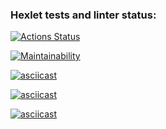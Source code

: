 ### Hexlet tests and linter status:
[![Actions Status](https://github.com/LisKurama/frontend-project-44/actions/workflows/hexlet-check.yml/badge.svg)](https://github.com/LisKurama/frontend-project-44/actions)

[![Maintainability](https://api.codeclimate.com/v1/badges/d33343a39dc3f63402e6/maintainability)](https://codeclimate.com/github/LisKurama/frontend-project-44/maintainability)

[![asciicast](https://asciinema.org/a/cHml2UIfw1nQc9D4qWBERLEYg.svg)](https://asciinema.org/a/cHml2UIfw1nQc9D4qWBERLEYg)

[![asciicast](https://asciinema.org/a/H7MVgzpDldJsh0qbQxUEOKE0z.svg)](https://asciinema.org/a/H7MVgzpDldJsh0qbQxUEOKE0z)

[![asciicast](https://asciinema.org/a/I42cqNfv6o5FwI5wChffo5oTr.svg)](https://asciinema.org/a/I42cqNfv6o5FwI5wChffo5oTr)
